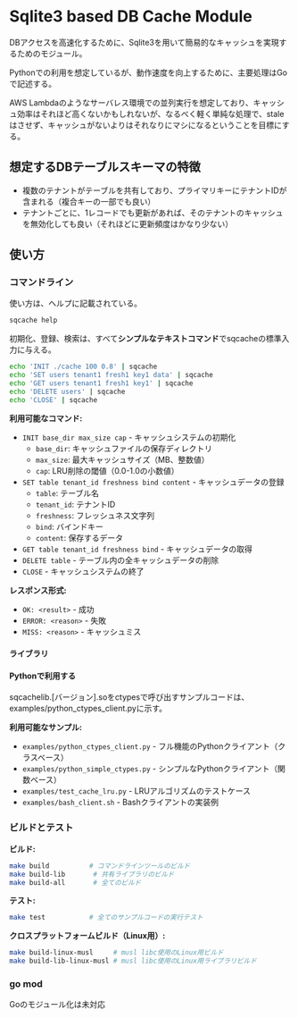 # Sqlite3 based DB Cache Module

DBアクセスを高速化するために、Sqlite3を用いて簡易的なキャッシュを実現するためのモジュール。

Pythonでの利用を想定しているが、動作速度を向上するために、主要処理はGoで記述する。

AWS Lambdaのようなサーバレス環境での並列実行を想定しており、キャッシュ効率はそれほど高くないかもしれないが、なるべく軽く単純な処理で、staleはさせず、キャッシュがないよりはそれなりにマシになるということを目標にする。



## 想定するDBテーブルスキーマの特徴

* 複数のテナントがテーブルを共有しており、プライマリキーにテナントIDが含まれる（複合キーの一部でも良い）
* テナントごとに、1レコードでも更新があれば、そのテナントのキャッシュを無効化しても良い（それほどに更新頻度はかなり少ない）



## 使い方

### コマンドライン

使い方は、ヘルプに記載されている。
```bash
sqcache help
```

初期化、登録、検索は、すべて**シンプルなテキストコマンド**でsqcacheの標準入力に与える。
```bash
echo 'INIT ./cache 100 0.8' | sqcache
echo 'SET users tenant1 fresh1 key1 data' | sqcache
echo 'GET users tenant1 fresh1 key1' | sqcache
echo 'DELETE users' | sqcache
echo 'CLOSE' | sqcache
```

**利用可能なコマンド:**
- `INIT base_dir max_size cap` - キャッシュシステムの初期化
  - `base_dir`: キャッシュファイルの保存ディレクトリ
  - `max_size`: 最大キャッシュサイズ（MB、整数値）
  - `cap`: LRU削除の閾値（0.0-1.0の小数値）
- `SET table tenant_id freshness bind content` - キャッシュデータの登録
  - `table`: テーブル名
  - `tenant_id`: テナントID
  - `freshness`: フレッシュネス文字列
  - `bind`: バインドキー
  - `content`: 保存するデータ
- `GET table tenant_id freshness bind` - キャッシュデータの取得
- `DELETE table` - テーブル内の全キャッシュデータの削除
- `CLOSE` - キャッシュシステムの終了

**レスポンス形式:**
- `OK: <result>` - 成功
- `ERROR: <reason>` - 失敗
- `MISS: <reason>` - キャッシュミス



#### ライブラリ

#### Pythonで利用する

sqcachelib.[バージョン].soをctypesで呼び出すサンプルコードは、examples/python_ctypes_client.pyに示す。

**利用可能なサンプル:**
- `examples/python_ctypes_client.py` - フル機能のPythonクライアント（クラスベース）
- `examples/python_simple_ctypes.py` - シンプルなPythonクライアント（関数ベース）
- `examples/test_cache_lru.py` - LRUアルゴリズムのテストケース
- `examples/bash_client.sh` - Bashクライアントの実装例

### ビルドとテスト

**ビルド:**
```bash
make build          # コマンドラインツールのビルド
make build-lib       # 共有ライブラリのビルド
make build-all       # 全てのビルド
```

**テスト:**
```bash
make test           # 全てのサンプルコードの実行テスト
```

**クロスプラットフォームビルド（Linux用）:**
```bash
make build-linux-musl     # musl libc使用のLinux用ビルド
make build-lib-linux-musl # musl libc使用のLinux用ライブラリビルド
```

### go mod

Goのモジュール化は未対応


